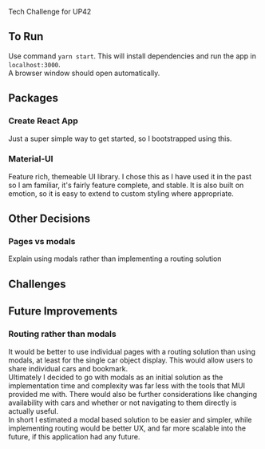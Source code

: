 Tech Challenge for UP42

## To Run

Use command `yarn start`. This will install dependencies and run the app in `localhost:3000`. \
A browser window should open automatically.

## Packages

### Create React App

Just a super simple way to get started, so I bootstrapped using this.

### Material-UI

Feature rich, themeable UI library. I chose this as I have used it in the past so I am familiar, it's fairly feature complete, and stable.
It is also built on emotion, so it is easy to extend to custom styling where appropriate.

## Other Decisions

### Pages vs modals

Explain using modals rather than implementing a routing solution

## Challenges

## Future Improvements

### Routing rather than modals

It would be better to use individual pages with a routing solution than using modals, at least for the single car object display. This would allow users to share individual cars and bookmark. \
Ultimately I decided to go with modals as an initial solution as the implementation time and complexity was far less with the tools that MUI provided me with. There would also be further considerations like changing availability with cars and whether or not navigating to them directly is actually useful. \
In short I estimated a modal based solution to be easier and simpler, while implementing routing would be better UX, and far more scalable into the future, if this application had any future.

